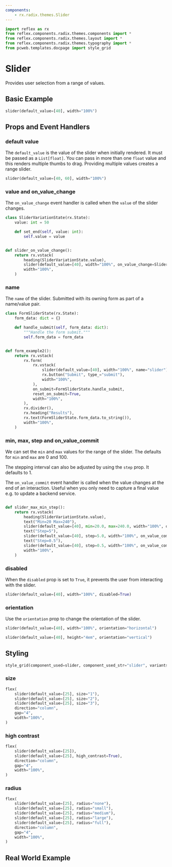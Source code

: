 ```yaml
---
components:
    - rx.radix.themes.Slider
---
```



```python exec
import reflex as rx
from reflex.components.radix.themes.components import *
from reflex.components.radix.themes.layout import *
from reflex.components.radix.themes.typography import *
from pcweb.templates.docpage import style_grid
```


# Slider

Provides user selection from a range of values.

## Basic Example

```python demo
slider(default_value=[40], width="100%")
```



## Props and Event Handlers



### default value

The `default_value` is the value of the slider when initially rendered. It must be passed as a `List[float]`. You can pass in more than one `float` value and this renders multiple thumbs to drag. Providing multiple values creates a range slider.


```python demo
slider(default_value=[40, 60], width="100%")
```


### value and on_value_change

The `on_value_change` event handler is called when the `value` of the slider changes. 

```python demo exec
class SliderVariationState(rx.State):
    value: int = 50

    def set_end(self, value: int):
        self.value = value


def slider_on_value_change():
    return rx.vstack(
        heading(SliderVariationState.value),
        slider(default_value=[40], width="100%", on_value_change=SliderVariationState.set_end),
        width="100%",
    )
```




### name

The `name` of the slider. Submitted with its owning form as part of a name/value pair.


```python demo exec
class FormSliderState(rx.State):
    form_data: dict = {}

    def handle_submit(self, form_data: dict):
        """Handle the form submit."""
        self.form_data = form_data


def form_example2():
    return rx.vstack(
        rx.form(
            rx.vstack(
                slider(default_value=[40], width="100%", name="slider"),
                rx.button("Submit", type_="submit"),
                width="100%",
            ),
            on_submit=FormSliderState.handle_submit,
            reset_on_submit=True,
            width="100%",
        ),
        rx.divider(),
        rx.heading("Results"),
        rx.text(FormSliderState.form_data.to_string()),
        width="100%",
    )
```





### min, max, step and on_value_commit

We can set the `min` and `max` values for the range of the slider. The defaults for `min` and `max` are 0 and 100. 

The stepping interval can also be adjusted by using the `step` prop. It defaults to 1.

The `on_value_commit` event handler is called when the value changes at the end of an interaction. Useful when you only need to capture a final value e.g. to update a backend service.

```python demo exec

def slider_max_min_step():
    return rx.vstack(
        heading(SliderVariationState.value),
        text("Min=20 Max=240"),
        slider(default_value=[40], min=20.0, max=240.0, width="100%", on_value_commit=SliderVariationState.set_end),
        text("Step=5"),
        slider(default_value=[40], step=5.0, width="100%", on_value_commit=SliderVariationState.set_end),
        text("Step=0.5"),
        slider(default_value=[40], step=0.5, width="100%", on_value_commit=SliderVariationState.set_end),
        width="100%",
    )
```




### disabled

When the `disabled` prop is set to `True`, it prevents the user from interacting with the slider.

```python demo
slider(default_value=[40], width="100%", disabled=True)
```


### orientation

Use the `orientation` prop to change the orientation of the slider.

```python demo
slider(default_value=[40], width="100%", orientation="horizontal")
```

```python demo
slider(default_value=[40], height="4em", orientation="vertical")
```









## Styling

```python eval
style_grid(component_used=slider, component_used_str="slider", variants=["classic", "surface", "soft"], disabled=True, default_value=[40], width="100%",)
```

### size

```python demo
flex(
    slider(default_value=[25], size="1"),
    slider(default_value=[25], size="2"),
    slider(default_value=[25], size="3"),
    direction="column",
    gap="4",
    width="100%",
)
```



### high contrast

```python demo
flex(
    slider(default_value=[25]),
    slider(default_value=[25], high_contrast=True),
    direction="column",
    gap="4",
    width="100%",
)
```


### radius

```python demo
flex(
    slider(default_value=[25], radius="none"),
    slider(default_value=[25], radius="small"),
    slider(default_value=[25], radius="medium"),
    slider(default_value=[25], radius="large"),
    slider(default_value=[25], radius="full"),
    direction="column",
    gap="4",
    width="100%",
)
```



## Real World Example

